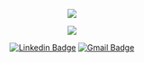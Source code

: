 <p align="center">
  <img align="center" src="https://github-readme-stats.vercel.app/api?username=brayansi&show_icons=true&theme=dracula"> 
</p>

<p align="center">
  <img align="center" src="https://github-readme-stats.vercel.app/api/top-langs/?username=brayansi&layout=compact&theme=dracula"> 
</p>

<p align="center">
<a href="https://www.linkedin.com/in/brayan-santos-0a7b8b9a/" target="blank"><img alt="Linkedin Badge" src="https://img.shields.io/badge/-Yuri%20Mutti-563D7C?style=flat-square&logo=Linkedin&logoColor=white&link=https://www.linkedin.com/in/yuri-mutti-0418bb1aa/"/></a>
<a href="v.brayansantos@gmail.com" target="blank"><img alt="Gmail Badge" src="https://img.shields.io/badge/-muttiyuri@gmail.com-563D7C?style=flat-square&logo=Gmail&logoColor=white&link=mailto:muttiyuri@gmail.com"/></a>
</p>
